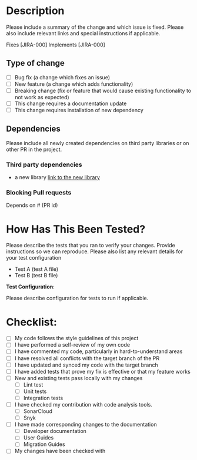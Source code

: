 # Description

Please include a summary of the change and which issue is fixed. Please also include relevant links and special instructions if applicable.

Fixes [JIRA-000]
Implements [JIRA-000]

## Type of change

- [ ] Bug fix (a change which fixes an issue)
- [ ] New feature (a change which adds functionality)
- [ ] Breaking change (fix or feature that would cause existing functionality to not work as expected)
- [ ] This change requires a documentation update
- [ ] This change requires installation of new dependency

## Dependencies

Please include all newly created dependencies on third party libraries or on other PR in the project.

### Third party dependencies

- a new library [link to the new library]()

### Blocking Pull requests

Depends on # (PR id)

# How Has This Been Tested?

Please describe the tests that you ran to verify your changes. Provide instructions so we can reproduce. Please also list any relevant details for your test configuration

- Test A (test A file)
- Test B (test B file)

**Test Configuration**:

Please describe configuration for tests to run if applicable.

# Checklist:

- [ ] My code follows the style guidelines of this project
- [ ] I have performed a self-review of my own code
- [ ] I have commented my code, particularly in hard-to-understand areas
- [ ] I have resolved all conflicts with the target branch of the PR
- [ ] I have updated and synced my code with the target branch
- [ ] I have added tests that prove my fix is effective or that my feature works
- [ ] New and existing tests pass locally with my changes
  - [ ] Lint test
  - [ ] Unit tests
  - [ ] Integration tests
- [ ] I have checked my contribution with code analysis tools.
  - [ ] SonarCloud
  - [ ] Snyk
- [ ] I have made corresponding changes to the documentation
  - [ ] Developer documentation
  - [ ] User Guides
  - [ ] Migration Guides
- [ ] My changes have been checked with

